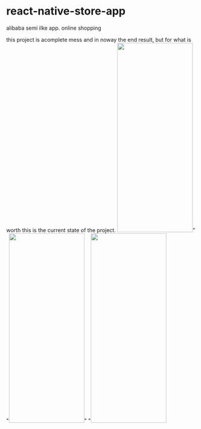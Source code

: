 # react-native-store-app
alibaba semi ilke app. online shopping

this project is acomplete mess and in noway the end result, but for what is worth this is the current state of the project.
<img src="https://user-images.githubusercontent.com/48398993/106610827-3009fb80-65a2-11eb-93a1-744ab2256e51.jpg" width="200" height="500" />"    "<img src="https://user-images.githubusercontent.com/48398993/106610838-339d8280-65a2-11eb-88d7-e7a66f74745a.jpg" width="200" height="500" />"   "<img src="https://user-images.githubusercontent.com/48398993/106610812-297b8400-65a2-11eb-8e55-fe5b56d44106.jpg" width="200" height="500" />
